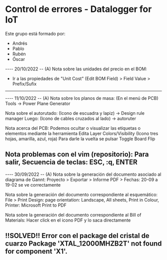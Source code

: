 # Control de errores - Datalogger for IoT
 
Este grupo está formado por: 
  - Andrés
  - Pablo
  - Rubén
  - Óscar
  
---- 20/10/2022 -- (A)
Nota sobre las unidades del precio en el BOM:
- Ir a las propiedades de "Unit Cost" (Edit BOM Field) > Field Value > Prefix/Sufix
-------

---- 11/10/2022 -- (A)
Nota sobre los planos de masa:
(En el menú de PCB) Tools -> Power Plane Generator

Nota sobre el autorutado:
(Icono de escuadra y lapiz) -> Design rule manager
Luego: (Icono de cables cruzados al lado) -> autoruter

Nota acerca del PCB:
Podemos ocultar o visualizar las etiquetas o elementos mediante la herramienta Edita Layer Colors/Visibility (Icono tres hojas, amarilla, azul, roja)
Para darle la vuelta se pulsar Toggle Board Flip

Nota problemas con el vim (repositorio):
Para salir, Secuencia de teclas: ESC, :q, ENTER
-------

---- 30/09/2022 -- (A)
Nota sobre la generación del documento asociado al diagrama de Gannt:
Proyecto > Exportar > Informe PDF > Fechas: 20-09 a 19-02 se ve correctamente

Nota sobre la generación del documento correspondiente al esquemático:
File > Print Design: page orientation: Landscape, All sheets, Print in Colour, Printer: Microsoft Print to PDF 

Nota sobre la generación del documento correspondiente al Bill of Materials:
Hacer click en el icono PDF y lo saca directamente

!!SOLVED!!
Error con el package del cristal de cuarzo
Package 'XTAL_12000MHZB2T' not found for component 'X1'.
-------
